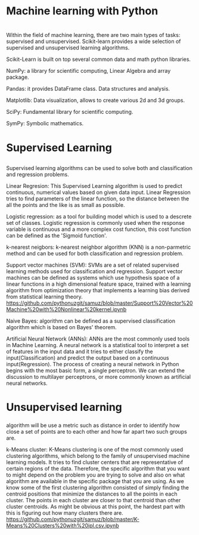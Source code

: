 #  Machine learning with Python <h1>

Within the field of machine learning, there are two main types of tasks: supervised and unsupervised. Scikit-learn provides a wide selection of supervised and unsupervised learning algorithms. 

Scikit-Learn is built on top several common data and math python libraries.

NumPy: a library for scientific computing, Linear Algebra and array package.

Pandas: it provides DataFrame class. Data structures and analysis.

Matplotlib: Data visualization, allows to create various 2d and 3d groups.

SciPy: Fundamental library for scientific computing.

SymPy: Symbolic mathematics.

# Supervised Learning <h2>

 Supervised learning algorithms can be used to solve both and classification and regression problems.

Linear Regresion: 
This Supervised Learning algorithm is used to predict continuous, numerical values based on given data input. Linear Regression tries to find parameters of the linear function, so the distance between the all the points and the like is as small as possible.

Logistic regression: 
as a tool for building model which is used to a descrete set of classes. Logistic regression is commonly used when the response variable is continuous and a more complex cost function, this cost function can be defined as the 'Sigmoid function'.

k-nearest neigbors: 
k-nearest neighbor algorithm (KNN) is a non-parmetric method and can be used for both classification and regression problem.

Support vector machines (SVM): 
SVMs are a set of related supervised learning methods used for classification and regression. Support vector machines can be defined as systems which use hypothesis space of a linear functions in a high dimensional feature space, trained with a learning algorithm from optimization theory that implements a learning bias derived from statistical learning theory. https://github.com/pythonuzgit/samuz/blob/master/Support%20Vector%20Machine%20with%20Nonlinear%20kernel.ipynb

Naive Bayes: 
algorithm can be defined as a supervised classification algorithm which is based on Bayes' theorem.

Artificial Neural Network (ANNs):
ANNs are the most commonly used tools in Machine Learning. A neural network is a statistical tool to interpret a set of features in the input data and it tries to either classify the input(Classification) and predict the output based on a continuous input(Regression).
The process of creating a neural network in Python begins with the most basic form, a single perceptron. We can extend the discussion to multilayer perceptrons, or more commonly known as artificial neural networks.

# Unsupervised learning <h3>
algorithm will be use a metric such as distance in order to identify how close a set of points are to each other and how far apart two such groups are.

k-Means cluster: 
K-Means clustering is one of the most commonly used clustering algorithms, which belong to the family of unsupervised machine learning models. It tries to find cluster centers that are representative of certain regions of the data. Therefore, the specific algorithm that you want to might depend on the problem you are trying to solve and also on what algorithm are available in the specific package that you are using. As we know some of the first clustering algorithm consisted of simply finding the centroid positions that minimize the distances to all the points in each cluster. The points in each cluster are closer to that centroid than other cluster centroids. As might be obvious at this point, the hardest part with this is figuring out how many clusters there are.
https://github.com/pythonuzgit/samuz/blob/master/K-Means%20Clusters%20with%20ipl.csv.ipynb


